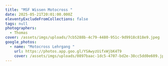 ```yaml
---
title: "MSF Wissen Motocross "
date: 2025-05-21T20:01:00.000Z
eleventyExcludeFromCollections: false
tags: null
photographers:
  - Thomas
cover: /assets/imgs/uploads/7cb5288b-4c79-4480-951c-9d9918c818e9.jpeg
google_photos:
  - name: "Motocross Lehrgang "
    url: https://photos.app.goo.gl/YSAwyzUifxWjbK4T9
    cover: /assets/imgs/uploads/0897baac-1dc5-4707-bd2e-38cc5dd0e609.jpeg
---
```

